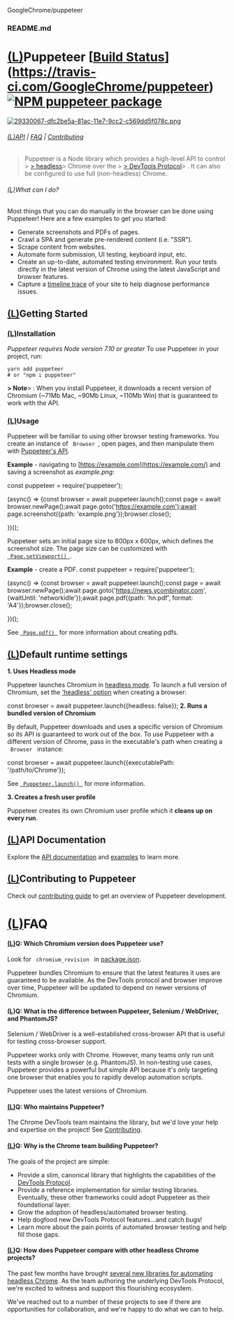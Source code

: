GoogleChrome/puppeteer

###    README.md

# [(L)](https://github.com/GoogleChrome/puppeteer#puppeteer--)Puppeteer [[Build Status](../_resources/af3359b6a330e8be6d21e0274c77bc30.bin)](https://travis-ci.com/GoogleChrome/puppeteer)  [![NPM puppeteer package](https://camo.githubusercontent.com/3841cbbe13528e2c04774ebd9129cfc71098befb/68747470733a2f2f696d672e736869656c64732e696f2f6e706d2f762f7075707065746565722e737667)](https://npmjs.org/package/puppeteer)

[![29330067-dfc2be5a-81ac-11e7-9cc2-c569dd5f078c.png](../_resources/09905047a7aea344c2a29ec9147099e4.png)](https://user-images.githubusercontent.com/39191/29330067-dfc2be5a-81ac-11e7-9cc2-c569dd5f078c.png)

###### [(L)](https://github.com/GoogleChrome/puppeteer#api--faq--contributing)[API](https://github.com/GoogleChrome/puppeteer/blob/master/docs/api.md) | [FAQ](https://github.com/GoogleChrome/puppeteer#faq) | [Contributing](https://github.com/GoogleChrome/puppeteer/blob/master/CONTRIBUTING.md)

> Puppeteer is a Node library which provides a high-level API to control > [> headless](https://developers.google.com/web/updates/2017/04/headless-chrome)>  Chrome over the > [> DevTools Protocol](https://chromedevtools.github.io/devtools-protocol/)> . It can also be configured to use full (non-headless) Chrome.

###### [(L)](https://github.com/GoogleChrome/puppeteer#what-can-i-do)What can I do?

Most things that you can do manually in the browser can be done using Puppeteer! Here are a few examples to get you started:

- Generate screenshots and PDFs of pages.
- Crawl a SPA and generate pre-rendered content (i.e. "SSR").
- Scrape content from websites.
- Automate form submission, UI testing, keyboard input, etc.
- Create an up-to-date, automated testing environment. Run your tests directly in the latest version of Chrome using the latest JavaScript and browser features.
- Capture a [timeline trace](https://developers.google.com/web/tools/chrome-devtools/evaluate-performance/reference) of your site to help diagnose performance issues.

## [(L)](https://github.com/GoogleChrome/puppeteer#getting-started)Getting Started

### [(L)](https://github.com/GoogleChrome/puppeteer#installation)Installation

*Puppeteer requires Node version 7.10 or greater*
To use Puppeteer in your project, run:

	yarn add puppeteer
	# or "npm i puppeteer"

**> Note**> : When you install Puppeteer, it downloads a recent version of Chromium (~71Mb Mac, ~90Mb Linux, ~110Mb Win) that is guaranteed to work with the API.

### [(L)](https://github.com/GoogleChrome/puppeteer#usage)Usage

Puppeteer will be familiar to using other browser testing frameworks. You create an instance of ` Browser `, open pages, and then manipulate them with [Puppeteer's API](https://github.com/GoogleChrome/puppeteer/blob/master/docs/api.md#).

**Example** - navigating to [https://example.com](https://example.com/) and saving a screenshot as *example.png*:

const  puppeteer  =  require('puppeteer');

(async() => {const  browser  =  await  puppeteer.launch();const  page  =  await  browser.newPage();await  page.goto('https://example.com');await  page.screenshot({path:  'example.png'});browser.close();

})();

Puppeteer sets an initial page size to 800px x 600px, which defines the screenshot size. The page size can be customized with [` Page.setViewport() `](https://github.com/GoogleChrome/puppeteer/blob/master/docs/api.md#pagesetviewportviewport).

**Example** - create a PDF.
const  puppeteer  =  require('puppeteer');

(async() => {const  browser  =  await  puppeteer.launch();const  page  =  await  browser.newPage();await  page.goto('https://news.ycombinator.com', {waitUntil:  'networkidle'});await  page.pdf({path:  'hn.pdf', format:  'A4'});browser.close();

})();

See [` Page.pdf() `](https://github.com/GoogleChrome/puppeteer/blob/master/docs/api.md#pagepdfoptions) for more information about creating pdfs.

## [(L)](https://github.com/GoogleChrome/puppeteer#default-runtime-settings)Default runtime settings

**1. Uses Headless mode**

Puppeteer launches Chromium in [headless mode](https://developers.google.com/web/updates/2017/04/headless-chrome). To launch a full version of Chromium, set the ['headless' option](https://github.com/GoogleChrome/puppeteer/blob/master/docs/api.md#puppeteerlaunchoptions) when creating a browser:

const  browser  =  await  puppeteer.launch({headless:  false});
**2. Runs a bundled version of Chromium**

By default, Puppeteer downloads and uses a specific version of Chromium so its API is guaranteed to work out of the box. To use Puppeteer with a different version of Chrome, pass in the executable's path when creating a ` Browser ` instance:

const  browser  =  await  puppeteer.launch({executablePath:  '/path/to/Chrome'});

See [` Puppeteer.launch() `](https://github.com/GoogleChrome/puppeteer/blob/master/docs/api.md#puppeteerlaunchoptions) for more information.

**3. Creates a fresh user profile**

Puppeteer creates its own Chromium user profile which it **cleans up on every run**.

## [(L)](https://github.com/GoogleChrome/puppeteer#api-documentation)API Documentation

Explore the [API documentation](https://github.com/GoogleChrome/puppeteer/blob/master/docs/api.md) and [examples](https://github.com/GoogleChrome/puppeteer/tree/master/examples/) to learn more.

## [(L)](https://github.com/GoogleChrome/puppeteer#contributing-to-puppeteer)Contributing to Puppeteer

Check out [contributing guide](https://github.com/GoogleChrome/puppeteer/blob/master/CONTRIBUTING.md) to get an overview of Puppeteer development.

# [(L)](https://github.com/GoogleChrome/puppeteer#faq)FAQ

#### [(L)](https://github.com/GoogleChrome/puppeteer#q-which-chromium-version-does-puppeteer-use)Q: Which Chromium version does Puppeteer use?

Look for ` chromium_revision ` in [package.json](https://github.com/GoogleChrome/puppeteer/blob/master/package.json).

Puppeteer bundles Chromium to ensure that the latest features it uses are guaranteed to be available. As the DevTools protocol and browser improve over time, Puppeteer will be updated to depend on newer versions of Chromium.

#### [(L)](https://github.com/GoogleChrome/puppeteer#q-what-is-the-difference-between-puppeteer-selenium--webdriver-and-phantomjs)Q: What is the difference between Puppeteer, Selenium / WebDriver, and PhantomJS?

Selenium / WebDriver is a well-established cross-browser API that is useful for testing cross-browser support.

Puppeteer works only with Chrome. However, many teams only run unit tests with a single browser (e.g. PhantomJS). In non-testing use cases, Puppeteer provides a powerful but simple API because it's only targeting one browser that enables you to rapidly develop automation scripts.

Puppeteer uses the latest versions of Chromium.

#### [(L)](https://github.com/GoogleChrome/puppeteer#q-who-maintains-puppeteer)Q: Who maintains Puppeteer?

The Chrome DevTools team maintains the library, but we'd love your help and expertise on the project! See [Contributing](https://github.com/GoogleChrome/puppeteer/blob/master/CONTRIBUTING.md).

#### [(L)](https://github.com/GoogleChrome/puppeteer#q-why-is-the-chrome-team-building-puppeteer)Q: Why is the Chrome team building Puppeteer?

The goals of the project are simple:

- Provide a slim, canonical library that highlights the capabilities of the [DevTools Protocol](https://chromedevtools.github.io/devtools-protocol/).
- Provide a reference implementation for similar testing libraries. Eventually, these other frameworks could adopt Puppeteer as their foundational layer.
- Grow the adoption of headless/automated browser testing.
- Help dogfood new DevTools Protocol features...and catch bugs!
- Learn more about the pain points of automated browser testing and help fill those gaps.

#### [(L)](https://github.com/GoogleChrome/puppeteer#q-how-does-puppeteer-compare-with-other-headless-chrome-projects)Q: How does Puppeteer compare with other headless Chrome projects?

The past few months have brought [several new libraries for automating headless Chrome](https://medium.com/@kensoh/chromeless-chrominator-chromy-navalia-lambdium-ghostjs-autogcd-ef34bcd26907). As the team authoring the underlying DevTools Protocol, we're excited to witness and support this flourishing ecosystem.

We've reached out to a number of these projects to see if there are opportunities for collaboration, and we're happy to do what we can to help.
